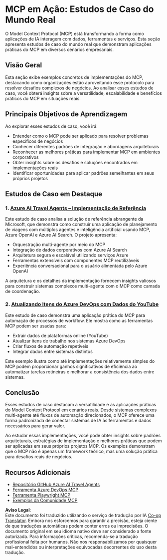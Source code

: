 <!--
CO_OP_TRANSLATOR_METADATA:
{
  "original_hash": "6c11b6162171abc895ed75d1e0f368a3",
  "translation_date": "2025-06-20T19:07:34+00:00",
  "source_file": "09-CaseStudy/README.md",
  "language_code": "br"
}
-->
# MCP em Ação: Estudos de Caso do Mundo Real

O Model Context Protocol (MCP) está transformando a forma como aplicações de IA interagem com dados, ferramentas e serviços. Esta seção apresenta estudos de caso do mundo real que demonstram aplicações práticas do MCP em diversos cenários empresariais.

## Visão Geral

Esta seção exibe exemplos concretos de implementações do MCP, destacando como organizações estão aproveitando esse protocolo para resolver desafios complexos de negócios. Ao analisar esses estudos de caso, você obterá insights sobre a versatilidade, escalabilidade e benefícios práticos do MCP em situações reais.

## Principais Objetivos de Aprendizagem

Ao explorar esses estudos de caso, você irá:

- Entender como o MCP pode ser aplicado para resolver problemas específicos de negócios
- Conhecer diferentes padrões de integração e abordagens arquiteturais
- Reconhecer as melhores práticas para implementar MCP em ambientes corporativos
- Obter insights sobre os desafios e soluções encontrados em implementações reais
- Identificar oportunidades para aplicar padrões semelhantes em seus próprios projetos

## Estudos de Caso em Destaque

### 1. [Azure AI Travel Agents – Implementação de Referência](./travelagentsample.md)

Este estudo de caso analisa a solução de referência abrangente da Microsoft, que demonstra como construir uma aplicação de planejamento de viagens com múltiplos agentes e inteligência artificial usando MCP, Azure OpenAI e Azure AI Search. O projeto apresenta:

- Orquestração multi-agente por meio do MCP
- Integração de dados corporativos com Azure AI Search
- Arquitetura segura e escalável utilizando serviços Azure
- Ferramentas extensíveis com componentes MCP reutilizáveis
- Experiência conversacional para o usuário alimentada pelo Azure OpenAI

A arquitetura e os detalhes da implementação fornecem insights valiosos para construir sistemas complexos multi-agente com o MCP como camada de coordenação.

### 2. [Atualizando Itens do Azure DevOps com Dados do YouTube](./UpdateADOItemsFromYT.md)

Este estudo de caso demonstra uma aplicação prática do MCP para automação de processos de workflow. Ele mostra como as ferramentas MCP podem ser usadas para:

- Extrair dados de plataformas online (YouTube)
- Atualizar itens de trabalho nos sistemas Azure DevOps
- Criar fluxos de automação repetíveis
- Integrar dados entre sistemas distintos

Este exemplo ilustra como até implementações relativamente simples do MCP podem proporcionar ganhos significativos de eficiência ao automatizar tarefas rotineiras e melhorar a consistência dos dados entre sistemas.

## Conclusão

Esses estudos de caso destacam a versatilidade e as aplicações práticas do Model Context Protocol em cenários reais. Desde sistemas complexos multi-agente até fluxos de automação direcionados, o MCP oferece uma forma padronizada de conectar sistemas de IA às ferramentas e dados necessários para gerar valor.

Ao estudar essas implementações, você pode obter insights sobre padrões arquiteturais, estratégias de implementação e melhores práticas que podem ser aplicadas em seus próprios projetos MCP. Os exemplos demonstram que o MCP não é apenas um framework teórico, mas uma solução prática para desafios reais de negócios.

## Recursos Adicionais

- [Repositório GitHub Azure AI Travel Agents](https://github.com/Azure-Samples/azure-ai-travel-agents)
- [Ferramenta Azure DevOps MCP](https://github.com/microsoft/azure-devops-mcp)
- [Ferramenta Playwright MCP](https://github.com/microsoft/playwright-mcp)
- [Exemplos da Comunidade MCP](https://github.com/microsoft/mcp)

**Aviso Legal**:  
Este documento foi traduzido utilizando o serviço de tradução por IA [Co-op Translator](https://github.com/Azure/co-op-translator). Embora nos esforcemos para garantir a precisão, esteja ciente de que traduções automáticas podem conter erros ou imprecisões. O documento original em seu idioma nativo deve ser considerado a fonte autorizada. Para informações críticas, recomenda-se a tradução profissional feita por humanos. Não nos responsabilizamos por quaisquer mal-entendidos ou interpretações equivocadas decorrentes do uso desta tradução.